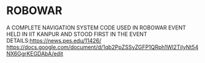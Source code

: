 # ROBOWAR
A COMPLETE NAVIGATION SYSTEM CODE USED IN ROBOWAR EVENT HELD IN IIT KANPUR AND STOOD FIRST IN THE EVENT
DETAILS:https://news.pes.edu/11426/
https://docs.google.com/document/d/1qb2PpZSSyZGFP1QRph1Wl2TiIyNt54NX6GgrKEGDAbA/edit
